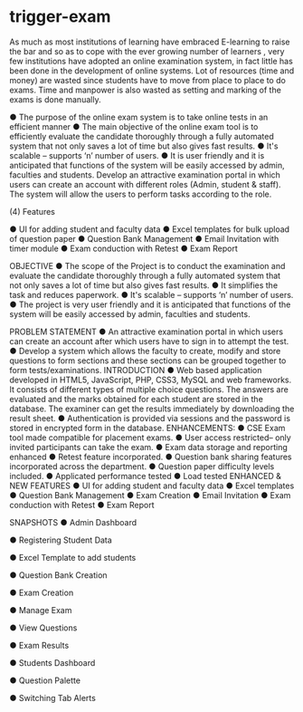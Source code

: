 # trigger-exam

As much as most institutions of learning have embraced E-learning to raise the bar and so as to cope with the ever growing number of learners , very few institutions have adopted an online examination system, in fact little has been done in the development of online systems. Lot of resources (time and money) are wasted since students have to move from place to place to do exams. Time and manpower is also wasted as setting and marking of the exams is done manually.

●	The purpose of the online exam system is to take online tests in an efficient manner 
●	The main objective of the online exam tool is to efficiently evaluate the candidate thoroughly through a fully automated system that not only saves a lot of time but also gives fast results.
●	It's scalable – supports ‘n’ number of users.
●	It is user friendly and it is anticipated that functions of the system will be easily accessed by admin, faculties and students.
Develop an attractive examination portal in which users can create an account with different roles (Admin, student & staff). The system will allow the users  to perform tasks according to the role.


(4) Features 


	
●	UI for adding student and faculty data
●	Excel templates for bulk upload of question paper
●	Question Bank Management
●	Email Invitation with timer module
●	Exam conduction with Retest
●	Exam Report

OBJECTIVE
●	The scope of the Project is to conduct the examination and evaluate the candidate thoroughly through a fully automated system that not only saves a lot of time but also gives fast results.
●	It simplifies the task and reduces paperwork.
●	It's scalable – supports ‘n’ number of users.
●	The project is very user friendly and it is anticipated that functions of the system will be easily accessed by admin, faculties and students.

PROBLEM STATEMENT
●	An attractive examination portal in which users can create an account after which users have to sign in to attempt the test.
●	Develop a system which allows the faculty to create, modify and store questions to form sections and these sections can be grouped together to form tests/examinations.
INTRODUCTION
●	Web based application developed in HTML5, JavaScript, PHP, CSS3, MySQL and web frameworks. It consists of different types of multiple choice questions. The answers are evaluated and the marks obtained for each student are stored in the database. The examiner can get the results immediately by downloading the result sheet.
●	Authentication is provided via sessions and the password is stored in encrypted form in the database.
ENHANCEMENTS:
●	CSE Exam tool made compatible for placement exams.
●	User access restricted– only invited participants can take the exam.
●	Exam data storage and reporting enhanced
●	Retest feature incorporated.
●	Question bank sharing features incorporated across the department.
●	Question paper difficulty levels included.
●	Applicated performance tested
●	Load tested
ENHANCED & NEW FEATURES
●	UI for adding student and faculty data
●	Excel templates 
●	Question Bank Management
●	Exam Creation
●	Email Invitation
●	Exam conduction with Retest
●	Exam Report



SNAPSHOTS
●	Admin Dashboard
 






●	Registering Student Data
 
●	Excel Template to add students
  



●	Question Bank Creation
 
●	Exam Creation
 








●	Manage Exam
 
●	View Questions
 








●	Exam Results
 
●	Students Dashboard
 







●	Question Palette
 

●	Switching Tab Alerts
 
 


  
 
 

 
